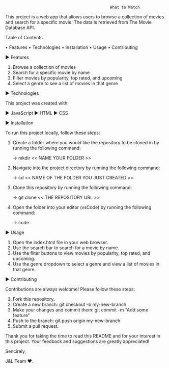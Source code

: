                                                   What to Watch

  This project is a web app that allows users to browse a collection of movies and search for a specific movie. The data is retrieved from The Movie Database API.

Table of Contents

  • Features
  • Technologies
  • Installation
  • Usage
  • Contributing

 ► Features

   1. Browse a collection of movies
   2. Search for a specific movie by name
   3. Filter movies by popularity, top rated, and upcoming
   4. Select a genre to see a list of movies in that genre

► Technologies

This project was created with:

  ► JavaScript
  ► HTML
  ► CSS

► Installation

To run this project locally, follow these steps:

 1. Create a folder where you would like the repository to be cloned in by running the following command:
 
    → mkdir << NAME YOUR FOLDER >>
    
 2. Navigate into the project directory by running the following command: 
 
    → cd << NAME OF THE FOLDER YOU JUST CREATED >>
 
 3. Clone this repository by running the following command:

    → git clone << THE REPOSITORY URL >>

 4. Open the folder into your editor (vsCode) by running the following command:
    
    → code .

► Usage

   1. Open the index.html file in your web browser.
   2. Use the search bar to search for a movie by name.
   3. Use the filter buttons to view movies by popularity, top rated, and upcoming.
   4. Use the genre dropdown to select a genre and view a list of movies in that genre.
   

► Contributing

Contributions are always welcome! Please follow these steps:

   1. Fork this repository.
   2. Create a new branch: git checkout -b my-new-branch
   3. Make your changes and commit them: git commit -m "Add some feature"
   4. Push to the branch: git push origin my-new-branch
   5. Submit a pull request.
   
   
Thank you for taking the time to read this README and for your interest in this project. Your feedback and suggestions are greatly appreciated! 
   

Sencirely, 

 J&L Team ♥.  
